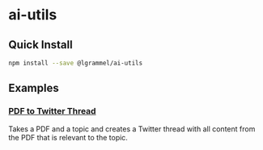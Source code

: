 # ai-utils

## Quick Install

```bash
npm install --save @lgrammel/ai-utils
```

## Examples

### [PDF to Twitter Thread](https://github.com/lgrammel/ai-utils/tree/main/examples/pdf-to-twitter-thread)

Takes a PDF and a topic and creates a Twitter thread with all content from the PDF that is relevant to the topic.
